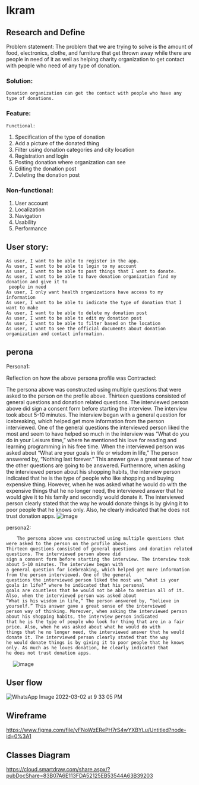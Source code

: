 # Ikram

## Research and Define
Problem statement:
	The problem that we are trying to solve is the amount of food, electronics, clothe, 
  and furniture that get thrown away while there are people in need of it as well
  as helping charity organization to get contact with people who need of any type of donation.

### Solution:
	Donation organization can get the contact with people who have any type of donations. 

### Feature:
	Functional:
1.	Specification of the type of donation 
2.	Add a picture of the donated thing
3.	Filter using donation categories and city location
4.	Registration and login
5.	Posting donation where organization can see
6.	Editing the donation post
7.	Deleting the donation post 
### Non-functional:
1.	User account 
2.	Localization
3.	Navigation 
4.	Usability 
5.	Performance


## User story:
	As user, I want to be able to register in the app.
	As user, I want to be able to login to my account 
	As user, I want to be able to post things that I want to donate.
	As user, I want to be able to have donation organization find my donation and give it to  
     people in need 
	As user, I only want health organizations have access to my information 
	As user, I want to be able to indicate the type of donation that I want to make 
	As user, I want to be able to delete my donation post
	As user, I want to be able to edit my donation post
	As user, I want to be able to filter based on the location
	As user, I want to see the official documents about donation organization and contact information.

## perona
  Persona1:




Reflection on how the above persona profile was Contracted:

The persona above was constructed using multiple questions that were asked to the person on the profile above. Thirteen questions consisted of general questions and donation related questions. The interviewed person above did sign a consent form before starting the interview. The interview took about 5-10 minutes. The interview began with a general question for icebreaking, which helped get more information from the person interviewed. One of the general questions the interviewed person liked the most and seem to have helped so much in the interview was “What do you do in your Leisure time,” where he mentioned his love for reading and learning programming in his free time. When the interviewed person was asked about “What are your goals in life or wisdom in life,” The person answered by, “Nothing last forever.” This answer gave a great sense of how the other questions are going to be answered. Furthermore, when asking the interviewed person about his shopping habits, the interview person indicated that he is the type of people who like shopping and buying expensive thing. However, when he was asked what he would do with the expensive things that he no longer need, the interviewed answer that he would give it to his family and secondly would donate it. The interviewed person clearly stated that the way he would donate things is by giving it to poor people that he knows only. Also, he clearly indicated that he does not trust donation apps.
![image](https://user-images.githubusercontent.com/91451257/156416486-bc5a0fe6-071c-4c50-b82f-03b6f720badd.png)

  persona2:
    
    
				
		The persona above was constructed using multiple questions that were asked to the person on the profile above.
    Thirteen questions consisted of general questions and donation related questions. The interviewed person above did 
    sign a consent form before starting the interview. The interview took about 5-10 minutes. The interview began with
    a general question for icebreaking, which helped get more information from the person interviewed. One of the general 
    questions the interviewed person liked the most was “what is your goals in life?” where he indicated that his personal 
    goals are countless that he would not be able to mention all of it. Also, when the interviewed person was asked about 
    “What is his wisdom in life,” The person answered by, “believe in yourself.” This answer gave a great sense of the interviewed 
    person way of thinking. Moreover, when asking the interviewed person about his shopping habits, the interview person indicated 
    that he is the type of people who look for thing that are in a fair price. Also, when he was asked about what he would do with 
    things that he no longer need, the interviewed answer that he would donate it. The interviewed person clearly stated that the way
    he would donate things is by giving it to poor people that he knows only. As much as he loves donation, he clearly indicated that 
    he does not trust donation apps.













		












				




 
![image](https://user-images.githubusercontent.com/91451257/156420526-eea25151-9fc4-42f5-a273-be60a0e9dbca.png)



## User flow

![WhatsApp Image 2022-03-02 at 9 33 05 PM](https://user-images.githubusercontent.com/91451257/156441376-31bc5d29-d94b-4cc1-8b26-d2d4689e0e3b.jpeg)



## Wireframe

https://www.figma.com/file/yFNoWzERePH7rS4wYXBYLu/Untitled?node-id=0%3A1

## Classes Diagram

https://cloud.smartdraw.com/share.aspx/?pubDocShare=83B07A6E113FDA52125EB53544A63B39203
